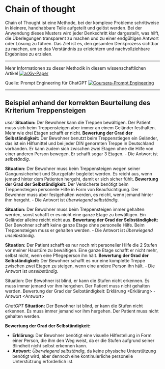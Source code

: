 # Chain of thought

Chain of Thought ist eine Methode, bei der komplexe Probleme schrittweise in kleinere, handhabbare Teile aufgeteilt und gelöst werden. Bei der Anwendung dieses Musters wird jeder Denkschritt klar dargestellt, was hilft, die Überlegungen transparent zu machen und zu einer endgültigen Antwort oder Lösung zu führen. Das Ziel ist es, den gesamten Denkprozess sichtbar zu machen, um so das Verständnis zu erleichtern und nachvollziehbare Ergebnisse zu erzielen.

___

Mehr Informationen zu dieser Methodik in diesem wissenschaftlichen Artikel [![arXiv-Paper](https://img.shields.io/badge/arXiv-2201.11903-B31B1B)](https://arxiv.org/abs/2201.11903)

Quelle: Prompt Engineering für ChatGPT [![Coursera-Prompt Engineering](https://img.shields.io/badge/Coursera-Prompt%20Engineering-0078D4)](https://www.coursera.org/learn/prompt-engineering/home/info)

___

## Beispiel anhand der korrekten Beurteilung des Kriterium Treppensteigen

_user_
**Situation:** Der Bewohner kann die Treppen bewältigen. Der Patient muss sich beim Treppensteigen aber immer an einem Geländer festhalten. Mehr wie drei Etagen schafft er nicht.
**Bewertung der Grad der Selbständigkeit:** Der Bewohner benutzt beim Treppenstiegen ein Geländer, das ist ein Hilfsmittel und bei jeder DIN genormten Treppe in Deutschland vorhanden. Er kann zudem sich zwischen zwei Etagen ohne die Hilfe von einer anderen Person bewegen. Er schafft sogar 3 Etagen. - Die Antwort ist _selbständig_.

**Situation:** Der Bewohner muss beim Treppensteigen wegen seiner Gangunsicherheit und Sturzgefahr begleitet werden. Es reicht aus, wenn jemand hinter dem Patienten hergeht, damit er sich sicher fühlt.
**Bewertung der Grad der Selbständigkeit:** Der Versicherte benötigt beim Treppensteigen personelle Hilfe in Form von Beaufsichtigung. Der Bewohner muss aber festgehalten werden, es reicht, wenn jemand hinter ihm hergeht. - Die Antwort ist _überwiegend selbständig_.

**Situation:** Der Bewohner muss beim Treppensteigen immer gehalten werden, sonst schafft er es nicht eine ganze Etage zu bewältigen. Ein Geländer alleine reicht nicht aus.
**Bewertung der Grad der Selbständigkeit:** Der Bewohner schafft keine ganze Etage ohne personelle Hilfe. Beim Treppensteigen muss er gehalten werden. - Die Antwort ist _überwiegend unselbständig_.

**Situation:** Der Patient schafft es nur noch mit personeller Hilfe die 2 Stufen vor meiner Haustüre zu bewältigen. Eine ganze Etage schafft er nicht mehr, selbst nicht, wenn eine Pflegeperson ihn hält.
**Bewertung der Grad der Selbständigkeit:** Der Bewohner schafft es nur eine komplette Treppe zwischen zwei Etagen zu steigen, wenn eine andere Person ihn hält. - Die Antwort ist _unselbständig_.

Situation: Der Bewohner ist blind, er kann die Stufen nicht erkennen. Es muss immer jemand vor ihm hergehen. Der Patient muss nicht gehalten werden.
Bewertung der Grad der Selbständigkeit: Erklärung \<Erklärung\> - Antwort \<Antwort\>

_ChatGPT_
**Situation:** Der Bewohner ist blind, er kann die Stufen nicht erkennen. Es muss immer jemand vor ihm hergehen. Der Patient muss nicht gehalten werden.

**Bewertung der Grad der Selbständigkeit:**

- **Erklärung:** Der Bewohner benötigt eine visuelle Hilfestellung in Form einer Person, die ihm den Weg weist, da er die Stufen aufgrund seiner Blindheit nicht selbst erkennen kann.
- **Antwort:** _Überwiegend selbständig_, da keine physische Unterstützung benötigt wird, aber dennoch eine kontinuierliche personelle Unterstützung erforderlich ist.
